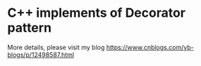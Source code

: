 # C++ implements of Decorator pattern

More details, please visit my blog <https://www.cnblogs.com/yb-blogs/p/12498587.html>
